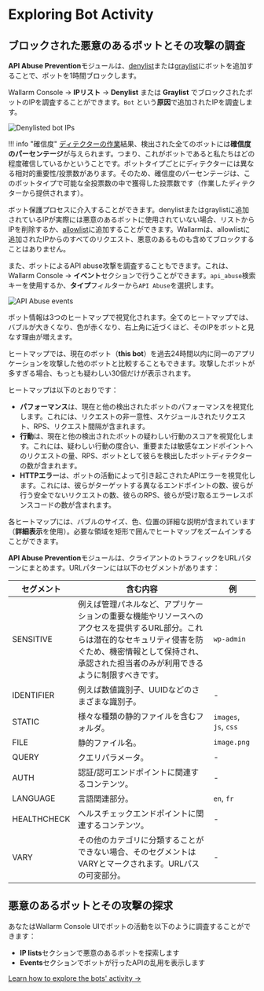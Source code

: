 # Exploring Bot Activity

## ブロックされた悪意のあるボットとその攻撃の調査

**API Abuse Prevention**モジュールは、[denylist](../user-guides/ip-lists/denylist.md)または[graylist](../user-guides/ip-lists/graylist.md)にボットを追加することで、ボットを1時間ブロックします。

Wallarm Console → **IPリスト** → **Denylist** または **Graylist** でブロックされたボットのIPを調査することができます。`Bot` という**原因**で追加されたIPを調査します。

![Denylisted bot IPs](../images/about-wallarm-waf/abi-abuse-prevention/denylisted-bot-ips.png)

!!! info "確信度"
    [ディテクターの作業](../api-abuse-prevention/overview.md#how-api-abuse-prevention-works)結果、検出された全てのボットには**確信度のパーセンテージ**が与えられます。つまり、これがボットであると私たちはどの程度確信しているかということです。ボットタイプごとにディテクターには異なる相対的重要性/投票数があります。そのため、確信度のパーセンテージは、このボットタイプで可能な全投票数の中で獲得した投票数です（作業したディテクターから提供されます）。

ボット保護プロセスに介入することができます。denylistまたはgraylistに追加されているIPが実際には悪意のあるボットに使用されていない場合、リストからIPを削除するか、[allowlist](../user-guides/ip-lists/allowlist.md)に追加することができます。Wallarmは、allowlistに追加されたIPからのすべてのリクエスト、悪意のあるものも含めてブロックすることはありません。

また、ボットによるAPI abuse攻撃を調査することもできます。これは、Wallarm Console → **イベント**セクションで行うことができます。`api_abuse`検索キーを使用するか、**タイプ**フィルターから`API Abuse`を選択します。

![API Abuse events](../images/about-wallarm-waf/abi-abuse-prevention/api-abuse-events.png)

ボット情報は3つのヒートマップで視覚化されます。全てのヒートマップでは、バブルが大きくなり、色が赤くなり、右上角に近づくほど、そのIPをボットと見なす理由が増えます。

ヒートマップでは、現在のボット（**this bot**）を過去24時間以内に同一のアプリケーションを攻撃した他のボットと比較することもできます。攻撃したボットが多すぎる場合、もっとも疑わしい30個だけが表示されます。

ヒートマップは以下のとおりです：

* **パフォーマンス**は、現在と他の検出されたボットのパフォーマンスを視覚化します。これには、リクエストの非一意性、スケジュールされたリクエスト、RPS、リクエスト間隔が含まれます。
* **行動**は、現在と他の検出されたボットの疑わしい行動のスコアを視覚化します。これには、疑わしい行動の度合い、重要または敏感なエンドポイントへのリクエストの量、RPS、ボットとして彼らを検出したボットディテクターの数が含まれます。
* **HTTPエラー**は、ボットの活動によって引き起こされたAPIエラーを視覚化します。これには、彼らがターゲットする異なるエンドポイントの数、彼らが行う安全でないリクエストの数、彼らのRPS、彼らが受け取るエラーレスポンスコードの数が含まれます。

各ヒートマップには、バブルのサイズ、色、位置の詳細な説明が含まれています（**詳細表示**を使用）。必要な領域を矩形で囲んでヒートマップをズームインすることができます。

**API Abuse Prevention**モジュールは、クライアントのトラフィックをURLパターンにまとめます。URLパターンには以下のセグメントがあります：

| セグメント | 含む内容 | 例 |
|---|---|---|
| SENSITIVE | 例えば管理パネルなど、アプリケーションの重要な機能やリソースへのアクセスを提供するURL部分。これらは潜在的なセキュリティ侵害を防ぐため、機密情報として保持され、承認された担当者のみが利用できるように制限すべきです。 | `wp-admin` |
| IDENTIFIER | 例えば数値識別子、UUIDなどのさまざまな識別子。 | - |
| STATIC | 様々な種類の静的ファイルを含むフォルダ。 | `images`, `js`, `css` |
| FILE | 静的ファイル名。 | `image.png` |
| QUERY | クエリパラメータ。 | - |
| AUTH | 認証/認可エンドポイントに関連するコンテンツ。 | - |
| LANGUAGE | 言語関連部分。 | `en`, `fr` |
| HEALTHCHECK | ヘルスチェックエンドポイントに関連するコンテンツ。 | - |
| VARY | その他のカテゴリに分類することができない場合、そのセグメントはVARYとマークされます。URLパスの可変部分。 | - |

## 悪意のあるボットとその攻撃の探求

あなたはWallarm Console UIでボットの活動を以下のように調査することができます：

* **IP lists**セクションで悪意のあるボットを探索します
* **Events**セクションでボットが行ったAPIの乱用を表示します

[Learn how to explore the bots' activity →](../api-abuse-prevention/setup.md#exploring-blocked-malicious-bots-and-their-attacks)